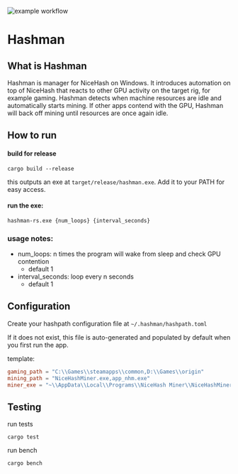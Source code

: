 ![example workflow](https://github.com/briansterle/hashman-rs/actions/workflows/rust.yml/badge.svg)

# Hashman

## What is Hashman

Hashman is manager for NiceHash on Windows. It introduces automation on top of NiceHash that reacts to other GPU
activity on the target rig, for example gaming. Hashman detects when machine resources are idle and automatically starts
mining. If other apps contend with the GPU, Hashman will back off mining until resources are once again idle.

## How to run

#### build for release

```shell
cargo build --release
```

this outputs an exe at `target/release/hashman.exe`. Add it to your PATH for easy access.

#### run the exe:

```shell
hashman-rs.exe {num_loops} {interval_seconds}
```

### usage notes:

* num_loops:          n times the program will wake from sleep and check GPU contention
    * default 1
* interval_seconds:   loop every n seconds
    * default 1

## Configuration

Create your hashpath configuration file at `~/.hashman/hashpath.toml`

If it does not exist, this file is auto-generated and populated by default when you first run the app.

template:

```toml
gaming_path = "C:\\Games\\steamapps\\common,D:\\Games\\origin"
mining_path = "NiceHashMiner.exe,app_nhm.exe"
miner_exe = "~\\AppData\\Local\\Programs\\NiceHash Miner\\NiceHashMiner.exe"
```

## Testing

run tests

```shell
cargo test
```

run bench

```shell
cargo bench
```
